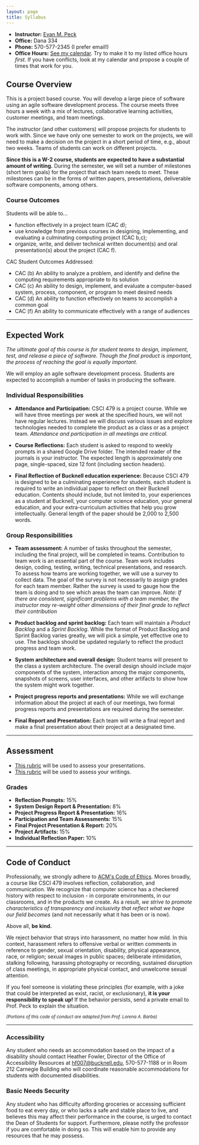 ```yaml
---
layout: page
title: Syllabus
---
```


- **Instructor:** [Evan M. Peck](http://www.eg.bucknell.edu/~emp017)
- **Office:** Dana 334
- **Phone:** 570-577-2345 (I prefer email!)
- **Office Hours:** [See my calendar](http://www.eg.bucknell.edu/~emp017/calendar.html). Try to make it to my listed office hours _first_. If you have conflicts, look at my calendar and propose a couple of times that work for you.

## Course Overview
This is a project based course. You will develop a large piece of software using an agile software development process. The course meets three hours a week with a mix of lectures, collaborative learning activities, customer meetings, and team meetings.

The instructor (and other customers) will propose projects for students to work with. Since we have only one semester to work on the projects, we will need to make a decision on the project in a short period of time, e.g., about two weeks. Teams of students can work on different projects.

**Since this is a W-2 course, students are expected to have a substantial amount of writing.** During the semester, we will set a number of milestones (short term goals) for the project that each team needs to meet. These milestones can be in the forms of written papers, presentations, deliverable software components, among others.

### Course Outcomes
Students will be able to...

- function effectively in a project team (CAC d);
- use knowledge from previous courses in designing, implementing, and evaluating a culminating computing project (CAC b,c);
- organize, write, and deliver technical written document(s) and oral presentation(s) about the project (CAC f).

CAC Student Outcomes Addressed:

- CAC (b) An ability to analyze a problem, and identify and define the computing requirements appropriate to its solution
- CAC (c) An ability to design, implement, and evaluate a computer-based system, process, component, or program to meet desired needs
- CAC (d) An ability to function effectively on teams to accomplish a common goal
- CAC (f) An ability to communicate effectively with a range of audiences

--------------
## Expected Work

_The ultimate goal of this course is for student teams to design, implement, test, and release a piece of software. Though the final product is important, the process of reaching the goal is equally important._

We will employ an agile software development process. Students are expected to accomplish a number of tasks in producing the software.

### Individual Responsibilities
- **Attendance and Participation:** CSCI 479 is a project course. While we will have three meetings per week at the specified hours, we will not have regular lectures. Instead we will discuss various issues and explore technologies needed to complete the product as a class or as a project team. _Attendance and participation in all meetings are critical._

- **Course Reflections:** Each student is asked to respond to weekly prompts in a shared Google Drive folder. The intended reader of the journals is your instructor. The expected length is approximately one page, single-spaced, size 12 font (including section headers).

- **Final Reflection of Bucknell education experience:** Because CSCI 479 is designed to be a culminating experience for students, each student is required to write an individual paper to reflect on their Bucknell education. Contents should include, but not limited to, your experiences as a student at Bucknell, your computer science education, your general education, and your extra-curriculum activities that help you grow intellectually. General length of the paper should be 2,000 to 2,500 words.


### Group Responsibilities
- **Team assessment:** A number of tasks throughout the semester, including the final project, will be completed in teams. Contribution to team work is an essential part of the course. Team work includes design, coding, testing, writing, technical presentations, and research. To assess how teams are working together, we will use a survey to collect data. The goal of the survey is not necessarily to assign grades for each team member. Rather the survey is used to gauge how the team is doing and to see which areas the team can improve. _Note: If there are consistent, significant problems with a team member, the instructor may re-weight other dimensions of their final grade to reflect their contribution_

- **Product backlog and sprint backlog:** Each team will maintain a _Product Backlog_ and a _Sprint Backlog_. While the format of Product Backlog and Sprint Backlog varies greatly, we will pick a simple, yet effective one to use. The backlogs should be updated regularly to reflect the product progress and team work.

- **System architecture and overall design:** Student teams will present to the class a system architecture. The overall design should include major components of the system, interaction among the major components, snapshots of screens, user interfaces, and other artifacts to show how the system might work together.

- **Project progress reports and presentations:** While we will exchange information about the project at each of our meetings, two formal progress reports and presentations are required during the semester.

- **Final Report and Presentation:** Each team will write a final report and make a final presentation about their project at a designated time.

--------------
## Assessment
- [This rubric](../rubrics/presentation.pdf) will be used to assess your presentations.
- [This rubric](../rubrics/writing.pdf) will be used to assess your writings.

### Grades
- **Reflection Prompts:** 15%
- **System Design Report & Presentation:** 8%
- **Project Progress Report & Presentation:** 16%
- **Participation and Team Assessments:** 15%
- **Final Project Presentation & Report:** 20%
- **Project Artifacts:** 15%
- **Individual Reflection Paper:** 10%

--------------

## Code of Conduct
Professionally, we strongly adhere to [ACM's Code of Ethics](https://www.acm.org/code-of-ethics). Mores broadly, a course like CSCI 479 involves reflection, collaboration, and communication. We recognize that computer science has a checkered history with respect to inclusion - in corporate environments, in our classrooms, and in the products we create. As a result, *we strive to promote characteristics of transparency and inclusivity that reflect what we hope our field becomes* (and not necessarily what it has been or is now).

Above all, **be kind.**

We reject behavior that strays into harassment, no matter how mild. In this context, harassment refers to offensive verbal or written comments in reference to gender, sexual orientation, disability, physical appearance, race, or religion; sexual images in public spaces; deliberate intimidation, stalking following, harassing photography or recording, sustained disruption of class meetings, in appropriate physical contact, and unwelcome sexual attention.

If you feel someone is violating these principles (for example, with a joke that could be interpreted as exist, racist, or exclusionary), **it is your responsibility to speak up!** If the behavior persists, send a private email to Prof. Peck to explain the situation.

<sub>_(Portions of this code of conduct are adapted from Prof. Lorena A. Barba)_ </sub>

--------------

### Accessibility
Any student who needs an accommodation based on the impact of a disability should contact Heather Fowler, Director of the Office of Accessibility Resources at hf007@bucknell.edu, 570-577-1188 or in Room 212 Carnegie Building who will coordinate reasonable accommodations for students with documented disabilities.

### Basic Needs Security
Any student who has difficulty affording groceries or accessing sufficient food to eat every day, or who lacks a safe and stable place to live, and believes this may affect their performance in the course, is urged to contact the Dean of Students for support. Furthermore, please notify the professor if you are comfortable in doing so. This will enable him to provide any resources that he may possess.
